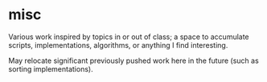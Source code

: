 # misc
Various work inspired by topics in or out of class; a space to accumulate scripts, implementations, algorithms, or anything I find interesting.  

May relocate significant previously pushed work here in the future (such as sorting implementations).